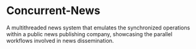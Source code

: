 # Concurrent-News
A multithreaded news system that emulates the synchronized operations within a public news publishing company, showcasing the parallel workflows involved in news dissemination.
